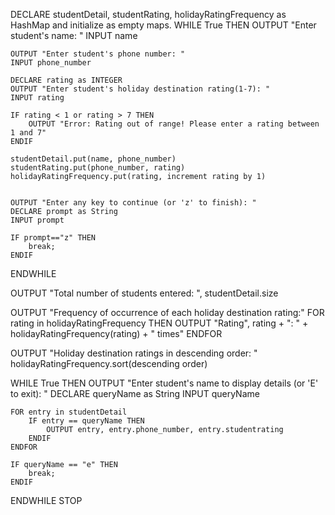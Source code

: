 DECLARE studentDetail, studentRating, holidayRatingFrequency as HashMap and initialize as empty maps.
WHILE True THEN
	OUTPUT "Enter student's name: "
	INPUT name
	
	OUTPUT "Enter student's phone number: "
	INPUT phone_number
	
	DECLARE rating as INTEGER
	OUTPUT "Enter student's holiday destination rating(1-7): "
	INPUT rating
	
	IF rating < 1 or rating > 7 THEN
		OUTPUT "Error: Rating out of range! Please enter a rating between 1 and 7"
	ENDIF
	
	studentDetail.put(name, phone_number)
	studentRating.put(phone_number, rating)
	holidayRatingFrequency.put(rating, increment rating by 1)
	
	
	OUTPUT "Enter any key to continue (or 'z' to finish): "
	DECLARE prompt as String
	INPUT prompt
	
	IF prompt=="z" THEN 
		break;
	ENDIF
ENDWHILE

OUTPUT "Total number of students entered: ", studentDetail.size

OUTPUT "Frequency of occurrence of each holiday destination rating:"
FOR rating in holidayRatingFrequency THEN
	OUTPUT "Rating", rating + ": " + holidayRatingFrequency(rating) + " times"
ENDFOR

OUTPUT "Holiday destination ratings in descending order: "
holidayRatingFrequency.sort(descending order)

WHILE True THEN
	OUTPUT "Enter student's name to display details (or 'E' to exit): "
	DECLARE queryName as String
	INPUT queryName
	
	FOR entry in studentDetail
		IF entry == queryName THEN
			OUTPUT entry, entry.phone_number, entry.studentrating
		ENDIF
	ENDFOR
	
	IF queryName == "e" THEN
		break;
	ENDIF
ENDWHILE
STOP
